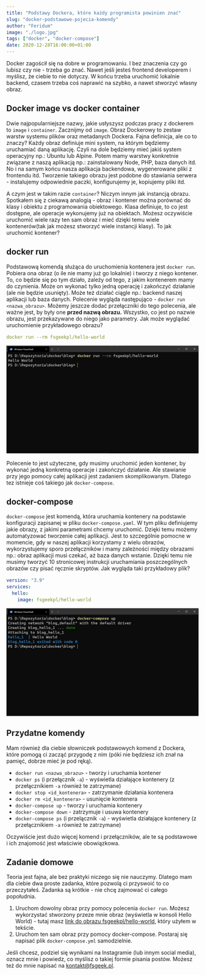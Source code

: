 ```yaml
---
title: "Podstawy Dockera, które każdy programista powinien znać"
slug: "docker-podstawowe-pojecia-komendy"
author: "Feridum"
image: "./logo.jpg"
tags: ["docker", "docker-compose"]
date: 2020-12-28T16:00:00+01:00
---
```


Docker zagościł się na dobre w programowaniu. I bez znaczenia czy go lubisz czy nie - trzeba go znać. Nawet jeśli jesteś frontend developerem i myślisz, że ciebie to nie dotyczy. W końcu trzeba uruchomić lokalnie backend, czasem trzeba coś naprawić na szybko, a nawet stworzyć własny obraz. 

<!--more-->

## Docker image vs docker container

Dwie najpopularniejsze nazwy, jakie usłyszysz podczas pracy z dockerem to `image` i `container`. Zacznijmy od `image`.  Obraz Dockerowy to zestaw warstw systemu plików oraz metadanych Dockera. Fajna definicja, ale co to znaczy? Każdy obraz definiuje mini system, na którym będziemy uruchamiać daną aplikację. Czyli na dole będziemy mieć jakiś system operacyjny np.: Ubuntu lub Alpine. Potem mamy warstwy konkretnie związane z naszą aplikacją np.: zainstalowany Node, PHP, baza danych itd. No i na samym końcu nasza aplikacja backendowa, wygenerowane pliki z frontendu itd. Tworzenie takiego obrazu jest podobne do stawiania serwera - instalujemy odpowiednie paczki, konfigurujemy je, kopiujemy pliki itd.

A czym jest w takim razie `container`? Niczym innym jak instancją obrazu. Spotkałem się z ciekawą analogią - obraz i kontener można porównać do klasy i obiektu z programowania obiektowego. Klasa definiuje, to co jest dostępne, ale operacje wykonujemy już na obiektach. Możesz oczywiście uruchomić wiele razy ten sam obraz i mieć dzięki temu wiele kontenerów(tak jak możesz stworzyć wiele instancji klasy). To jak uruchomić kontener?

## docker run

Podstawową komendą służąca do uruchomienia kontenera jest `docker run`.  Pobiera ona obraz (o ile nie mamy już go lokalnie) i tworzy z niego kontener. To, co będzie się po tym działo, zależy od tego, z jakim kontenerem mamy do czynienia. Może on wykonać tylko jedną operację i zakończyć działanie (ale nie będzie usunięty). Może też działać ciągle np.: backend naszej aplikacji lub baza danych. Polecenie wygląda następująco - `docker run <nazwa_obrazu>`. Możemy jeszcze dodać przełączniki do tego polecenia, ale ważne jest, by były one **przed nazwą obrazu.** Wszystko, co jest po nazwie obrazu, jest przekazywane do niego jako parametry. Jak może wyglądać uruchomienie przykładowego obrazu?

```yaml
docker run --rm fsgeekpl/hello-world
```

![Rezultat działania komendy docker run —rm fsgeekpl/hello-world](./docker-run.png)

Polecenie to jest użyteczne, gdy musimy uruchomić jeden kontener, by wykonać jedną konkretną operacje i zakończyć działanie. Ale stawianie przy jego pomocy całej aplikacji jest zadaniem skomplikowanym. Dlatego tez istnieje coś takiego jak `docker-compose`.

## docker-compose

`docker-compose` jest komendą, która uruchamia kontenery na podstawie konfiguracji zapisanej w pliku `docker-compose.yaml`. W tym pliku definiujemy jakie obrazy, z jakimi parametrami chcemy uruchomić. Dzięki temu możemy automatyzować tworzenie całej aplikacji. Jest to szczególnie pomocne w momencie, gdy w naszej aplikacji korzystamy z wielu obrazów, wykorzystujemy sporo przełączników i mamy zależności między obrazami np.: obraz aplikacji musi czekać, aż baza danych wstanie. Dzięki temu nie musimy tworzyć 10 stronicowej instrukcji uruchamiania poszczególnych obrazów czy pisać ręcznie skryptów. Jak wygląda taki przykładowy plik?

```yaml
version: "3.9"
services:
  hello:
    image: fsgeekpl/hello-world
```

![Rezultat działania komendy docker-compose up](./docker-compose.png)

## Przydatne komendy

Mam również dla ciebie słowniczek podstawowych komend z Dockera, które pomogą ci zacząć przygodę z nim (póki nie będziesz ich znał na pamięć, dobrze mieć je pod ręką).

- `docker run <nazwa_obrazu>` - tworzy i uruchamia kontener
- `docker ps` (i przełącznik `-a`) -  wyświetla działające kontenery (z przełącznikiem `-a` również te zatrzymane)
- `docker stop <id_kontenera>` - zatrzymanie działania kontenera
- `docker rm <id_kontenera>` - usunięcie kontenera
- `docker-compose up` - tworzy i uruchamia kontenery
- `docker-compose down` - zatrzymuje i usuwa kontenery
- `docker-compose ps` (i przelącznik `-a`) - wyświetla działające kontenery (z przełącznikiem `-a` również te zatrzymane)

Oczywiście jest dużo więcej komend i przełączników, ale te są podstawowe i ich znajomość jest właściwie obowiązkowa.

## Zadanie domowe

Teoria jest fajna, ale bez praktyki niczego się nie nauczymy. Dlatego mam dla ciebie dwa proste zadanka, które pozwolą ci przyswoić to co przeczytałeś. Zadanka są krótkie - nie chcę zajmować ci całego popołudnia.

1. Uruchom dowolny obraz przy pomocy polecenia `docker run`. Możesz wykorzystać stworzony przeze mnie obraz (wyświetla w konsoli Hello World) - tutaj masz [link do obrazu fsgeekpl/hello-world](https://hub.docker.com/r/fsgeekpl/hello-world), który użyłem w tekście.
2. Uruchom ten sam obraz przy pomocy docker-compose. Postaraj się napisać plik `docker-compose.yml` samodzielnie.

Jeśli chcesz, podziel się wynikami na Instagramie (lub innym social media), oznacz mnie i powiedz, co myślisz o takiej formie pisania postów. Możesz też do mnie napisać na [kontakt@fsgeek.pl](mailto:kontakt@fsgeek.pl).